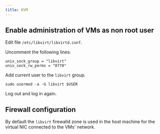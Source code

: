 ```yaml
---
title: KVM
---
```


## Enable administration of VMs as non root user

Edit file `/etc/libvirt/libvirtd.conf`.

Uncomment the following lines:

```
unix_sock_group = "libvirt"
unix_sock_rw_perms = "0770"
```

Add current user to the `libvirt` group.

```
sudo usermod -a -G libvirt $USER
```

Log out and log in again.

## Firewall configuration

By default the `libvirt` firewalld zone is used in the host machine for the virtual NIC connected to the VMs' network.
